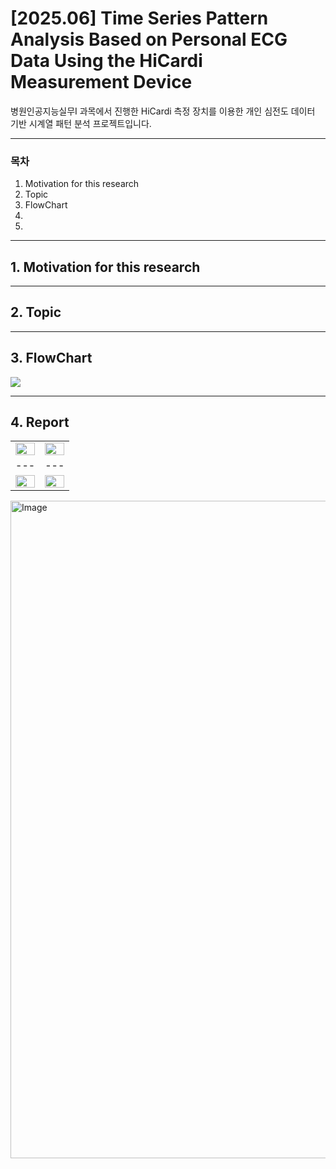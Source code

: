 # [2025.06] Time Series Pattern Analysis Based on Personal ECG Data Using the HiCardi Measurement Device

병원인공지능실무I 과목에서 진행한 HiCardi 측정 장치를 이용한 개인 심전도 데이터 기반 시계열 패턴 분석 프로젝트입니다.

---

### 목차
1. Motivation for this research<br>
2. Topic<br>
3. FlowChart<br>
4. <br>
5. <br>

---

## 1. Motivation for this research

---

## 2. Topic

---

## 3. FlowChart
<img src="https://github.com/user-attachments/assets/11dad4e7-9a72-44e1-97e0-af5d4f5786f6" />

---

## 4. Report

| | |
|---|---|
| <img src="https://github.com/user-attachments/assets/06ec3731-bfee-4d66-a0c6-7db7af4cb210" width="100%"/> | <img src="https://github.com/user-attachments/assets/7b6c12c5-398a-4188-a06e-57736bce6991" width="100%"/> |
|---|---|
| <img src="https://github.com/user-attachments/assets/50bb5158-fe0e-47ef-a902-f5b06d015ebb" width="100%"/> | <img src="https://github.com/user-attachments/assets/b6d06e21-ae93-43df-8d1a-a183a5c17ac5" width="100%"/> |


<img width="744" height="1052" alt="Image" src="https://github.com/user-attachments/assets/06ec3731-bfee-4d66-a0c6-7db7af4cb210" />
